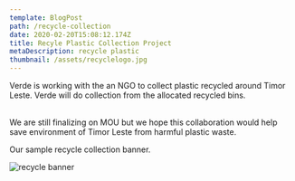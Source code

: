 ```yaml
---
template: BlogPost
path: /recycle-collection
date: 2020-02-20T15:08:12.174Z
title: Recyle Plastic Collection Project
metaDescription: recycle plastic
thumbnail: /assets/recyclelogo.jpg
---
```

Verde is working with the an NGO to collect plastic recycled around Timor Leste. Verde will do collection from the allocated recycled bins.

\
We are still finalizing on MOU but we hope this collaboration would help save environment of Timor Leste from harmful plastic waste.

Our sample recycle collection banner.

![recycle banner](/assets/recyclebanner.jpg "Recycle collecton banner")

